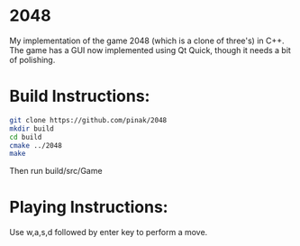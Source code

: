 2048
====

My implementation of the game 2048 (which is a clone of three's) in C++.
The game has a GUI now implemented using Qt Quick, though it needs a bit of polishing.


Build Instructions:
====================
```bash
git clone https://github.com/pinak/2048
mkdir build
cd build
cmake ../2048
make
```
Then run build/src/Game

Playing Instructions:
======================
Use w,a,s,d followed by enter key to perform a move.


